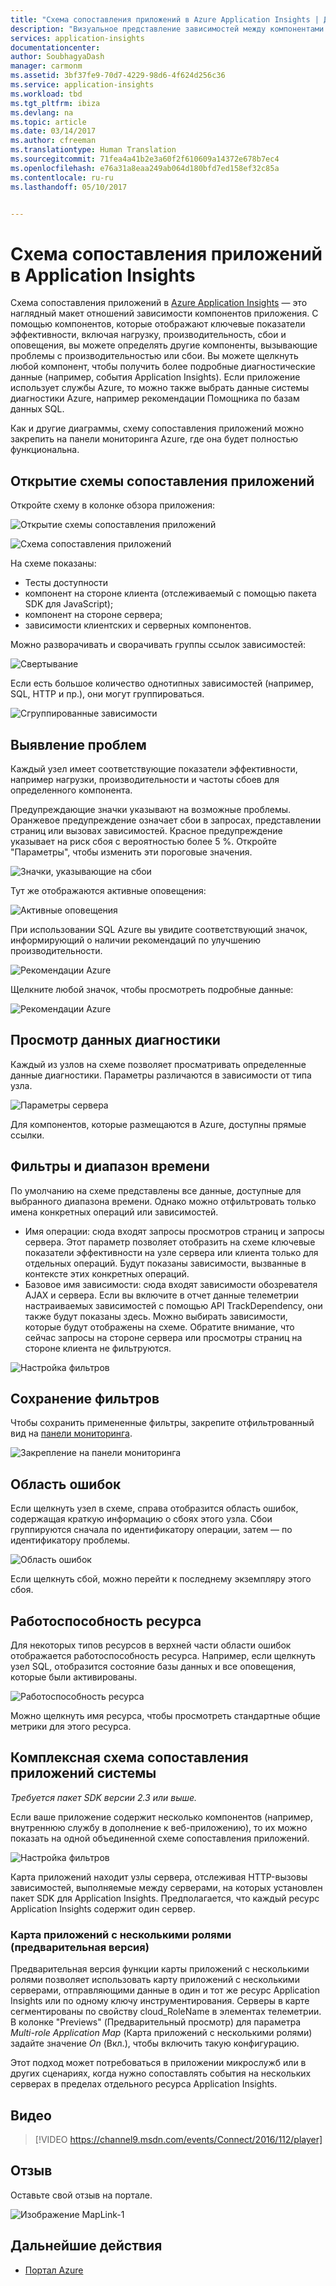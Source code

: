 ```yaml
---
title: "Схема сопоставления приложений в Azure Application Insights | Документация Майкрософт"
description: "Визуальное представление зависимостей между компонентами приложения с ключевыми индикаторами производительности и предупреждениями."
services: application-insights
documentationcenter: 
author: SoubhagyaDash
manager: carmonm
ms.assetid: 3bf37fe9-70d7-4229-98d6-4f624d256c36
ms.service: application-insights
ms.workload: tbd
ms.tgt_pltfrm: ibiza
ms.devlang: na
ms.topic: article
ms.date: 03/14/2017
ms.author: cfreeman
ms.translationtype: Human Translation
ms.sourcegitcommit: 71fea4a41b2e3a60f2f610609a14372e678b7ec4
ms.openlocfilehash: e76a31a8eaa249ab064d180bfd7ed158ef32c85a
ms.contentlocale: ru-ru
ms.lasthandoff: 05/10/2017


---
```

# <a name="application-map-in-application-insights"></a>Схема сопоставления приложений в Application Insights
Схема сопоставления приложений в [Azure Application Insights](app-insights-overview.md) — это наглядный макет отношений зависимости компонентов приложения. С помощью компонентов, которые отображают ключевые показатели эффективности, включая нагрузку, производительность, сбои и оповещения, вы можете определять другие компоненты, вызывающие проблемы с производительностью или сбои. Вы можете щелкнуть любой компонент, чтобы получить более подробные диагностические данные (например, события Application Insights). Если приложение использует службы Azure, то можно также выбрать данные системы диагностики Azure, например рекомендации Помощника по базам данных SQL.

Как и другие диаграммы, схему сопоставления приложений можно закрепить на панели мониторинга Azure, где она будет полностью функциональна. 

## <a name="open-the-application-map"></a>Открытие схемы сопоставления приложений
Откройте схему в колонке обзора приложения:

![Открытие схемы сопоставления приложений](./media/app-insights-app-map/01.png)

![Схема сопоставления приложений](./media/app-insights-app-map/02.png)

На схеме показаны:

* Тесты доступности
* компонент на стороне клиента (отслеживаемый с помощью пакета SDK для JavaScript);
* компонент на стороне сервера;
* зависимости клиентских и серверных компонентов.

Можно разворачивать и сворачивать группы ссылок зависимостей:

![Свертывание](./media/app-insights-app-map/03.png)

Если есть большое количество однотипных зависимостей (например, SQL, HTTP и пр.), они могут группироваться. 

![Сгруппированные зависимости](./media/app-insights-app-map/03-2.png)

## <a name="spot-problems"></a>Выявление проблем
Каждый узел имеет соответствующие показатели эффективности, например нагрузки, производительности и частоты сбоев для определенного компонента. 

Предупреждающие значки указывают на возможные проблемы. Оранжевое предупреждение означает сбои в запросах, представлении страниц или вызовах зависимостей. Красное предупреждение указывает на риск сбоя с вероятностью более 5 %. Откройте "Параметры", чтобы изменить эти пороговые значения.

![Значки, указывающие на сбои](./media/app-insights-app-map/04.png)

Тут же отображаются активные оповещения: 

![Активные оповещения](./media/app-insights-app-map/05.png)

При использовании SQL Azure вы увидите соответствующий значок, информирующий о наличии рекомендаций по улучшению производительности. 

![Рекомендации Azure](./media/app-insights-app-map/06.png)

Щелкните любой значок, чтобы просмотреть подробные данные:

![Рекомендации Azure](./media/app-insights-app-map/07.png)

## <a name="diagnostic-click-through"></a>Просмотр данных диагностики
Каждый из узлов на схеме позволяет просматривать определенные данные диагностики. Параметры различаются в зависимости от типа узла.

![Параметры сервера](./media/app-insights-app-map/09.png)

Для компонентов, которые размещаются в Azure, доступны прямые ссылки.

## <a name="filters-and-time-range"></a>Фильтры и диапазон времени
По умолчанию на схеме представлены все данные, доступные для выбранного диапазона времени. Однако можно отфильтровать только имена конкретных операций или зависимостей.

* Имя операции: сюда входят запросы просмотров страниц и запросы сервера. Этот параметр позволяет отобразить на схеме ключевые показатели эффективности на узле сервера или клиента только для отдельных операций. Будут показаны зависимости, вызванные в контексте этих конкретных операций.
* Базовое имя зависимости: сюда входят зависимости обозревателя AJAX и сервера. Если вы включите в отчет данные телеметрии настраиваемых зависимостей с помощью API TrackDependency, они также будут показаны здесь. Можно выбирать зависимости, которые будут отображены на схеме. Обратите внимание, что сейчас запросы на стороне сервера или просмотры страниц на стороне клиента не фильтруются.

![Настройка фильтров](./media/app-insights-app-map/11.png)

## <a name="save-filters"></a>Сохранение фильтров
Чтобы сохранить примененные фильтры, закрепите отфильтрованный вид на [панели мониторинга](app-insights-dashboards.md).

![Закрепление на панели мониторинга](./media/app-insights-app-map/12.png)

## <a name="error-pane"></a>Область ошибок
Если щелкнуть узел в схеме, справа отобразится область ошибок, содержащая краткую информацию о сбоях этого узла. Сбои группируются сначала по идентификатору операции, затем — по идентификатору проблемы.

![Область ошибок](./media/app-insights-app-map/error-pane.png)

Если щелкнуть сбой, можно перейти к последнему экземпляру этого сбоя.

## <a name="resource-health"></a>Работоспособность ресурса
Для некоторых типов ресурсов в верхней части области ошибок отображается работоспособность ресурса. Например, если щелкнуть узел SQL, отобразится состояние базы данных и все оповещения, которые были активированы.

![Работоспособность ресурса](./media/app-insights-app-map/resource-health.png)

Можно щелкнуть имя ресурса, чтобы просмотреть стандартные общие метрики для этого ресурса.

## <a name="end-to-end-system-app-maps"></a>Комплексная схема сопоставления приложений системы

*Требуется пакет SDK версии 2.3 или выше.*

Если ваше приложение содержит несколько компонентов (например, внутреннюю службу в дополнение к веб-приложению), то их можно показать на одной объединенной схеме сопоставления приложений.

![Настройка фильтров](./media/app-insights-app-map/multi-component-app-map.png)

Карта приложений находит узлы сервера, отслеживая HTTP-вызовы зависимостей, выполняемые между серверами, на которых установлен пакет SDK для Application Insights. Предполагается, что каждый ресурс Application Insights содержит один сервер.

### <a name="multi-role-app-map-preview"></a>Карта приложений с несколькими ролями (предварительная версия)

Предварительная версия функции карты приложений с несколькими ролями позволяет использовать карту приложений с несколькими серверами, отправляющими данные в один и тот же ресурс Application Insights или по одному ключу инструментирования. Серверы в карте сегментированы по свойству cloud_RoleName в элементах телеметрии. В колонке "Previews" (Предварительный просмотр) для параметра *Multi-role Application Map* (Карта приложений с несколькими ролями) задайте значение *On* (Вкл.), чтобы включить такую конфигурацию.

Этот подход может потребоваться в приложении микрослужб или в других сценариях, когда нужно сопоставлять события на нескольких серверах в пределах отдельного ресурса Application Insights.

## <a name="video"></a>Видео

> [!VIDEO https://channel9.msdn.com/events/Connect/2016/112/player] 

## <a name="feedback"></a>Отзыв
Оставьте свой отзыв на портале.

![Изображение MapLink-1](./media/app-insights-app-map/13.png)


## <a name="next-steps"></a>Дальнейшие действия

* [Портал Azure](https://portal.azure.com)
